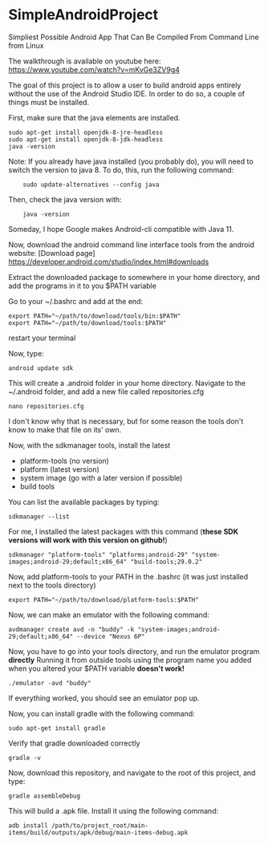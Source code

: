 # SimpleAndroidProject
Simpliest Possible Android App That Can Be Compiled From Command Line from Linux

The walkthrough is available on youtube here:
https://www.youtube.com/watch?v=mKvGe3ZV9g4

The goal of this project is to allow a user to build android apps entirely without the use of the Android Studio IDE. In order to do so, a couple of things must be installed. 

First, make sure that the java elements are installed.

    sudo apt-get install openjdk-8-jre-headless
    sudo apt-get install openjdk-8-jdk-headless
    java -version
    
Note: If you already have java installed (you probably do), you will need to switch the version to java 8. To do, this, run the following command:

        sudo update-alternatives --config java
        
Then, check the java version with:

        java -version
  
Someday, I hope Google makes Android-cli compatible with Java 11.

Now, download the android command line interface tools from the android website:
[Download page] https://developer.android.com/studio/index.html#downloads

Extract the downloaded package to somewhere in your home directory, and add the programs in it to you $PATH variable

Go to your ~/.bashrc and add at the end:

    export PATH="~/path/to/download/tools/bin:$PATH"
    export PATH="~/path/to/download/tools:$PATH"
    

restart your terminal

Now, type:

    android update sdk
  
This will create a .android folder in your home directory. Navigate to the ~/.android folder, and add a new file called repositories.cfg

    nano repositories.cfg
  
I don't know why that is necessary, but for some reason the tools don't know to make that file on its' own.

Now, with the sdkmanager tools, install the latest
* platform-tools (no version)
* platform (latest version)
* system image (go with a later version if possible)
* build tools

You can list the available packages by typing:

    sdkmanager --list

For me, I installed the latest packages with this command (**these SDK versions will work with this version on github!**)

    sdkmanager "platform-tools" "platforms;android-29" "system-images;android-29;default;x86_64" "build-tools;29.0.2"
    
 Now, add platform-tools to your PATH in the .bashrc (it was just installed next to the tools directory)
 
    export PATH="~/path/to/download/platform-tools:$PATH"
  
Now, we can make an emulator with the following command:

    avdmanager create avd -n "buddy" -k "system-images;android-29;default;x86_64" --device "Nexus 6P"

Now, you have to go into your tools directory, and run the emulator program **directly** Running it from outside tools using the program name you added when you altered your $PATH variable **doesn't work!**

    ./emulator -avd "buddy"
  
If everything worked, you should see an emulator pop up. 

Now, you can install gradle with the following command:

    sudo apt-get install gradle
  
Verify that gradle downloaded correctly

    gradle -v
  
Now, download this repository, and navigate to the root of this project, and type:

    gradle assembleDebug
 
 This will build a .apk file. Install it using the following command:
 
    adb install /path/to/project_root/main-items/build/outputs/apk/debug/main-items-debug.apk
 
  
